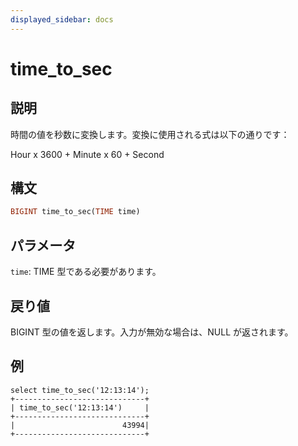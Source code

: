 ```yaml
---
displayed_sidebar: docs
---
```


# time_to_sec

## 説明

時間の値を秒数に変換します。変換に使用される式は以下の通りです：

Hour x 3600 + Minute x 60 + Second

## 構文

```Haskell
BIGINT time_to_sec(TIME time)
```

## パラメータ

`time`: TIME 型である必要があります。

## 戻り値

BIGINT 型の値を返します。入力が無効な場合は、NULL が返されます。

## 例

```plain text
select time_to_sec('12:13:14');
+-----------------------------+
| time_to_sec('12:13:14')     |
+-----------------------------+
|                        43994|
+-----------------------------+
```